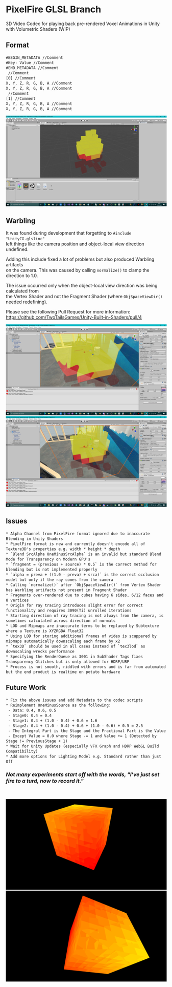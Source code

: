 # PixelFire GLSL Branch
3D Video Codec for playing back pre-rendered Voxel Animations in Unity with Volumetric Shaders (WIP)

## Format
```
#BEGIN_METADATA //Comment
#Key: Value //Comment
#END_METADATA //Comment
 //Comment
[0] //Comment
X, Y, Z, R, G, B, A //Comment
X, Y, Z, R, G, B, A //Comment
 //Comment
[1] //Comment
X, Y, Z, R, G, B, A //Comment
X, Y, Z, R, G, B, A //Comment
```

![screenshot](https://github.com/TheMindVirus/PixelFire/blob/glsl/screenshot.png)

## Warbling
It was found during development that forgetting to `#include "UnityCG.glslinc"` \
left things like the camera position and object-local view direction undefined.

Adding this include fixed a lot of problems but also produced Warbling artifacts \
on the camera. This was caused by calling `normalize()` to clamp the direction to 1.0.

The issue occurred only when the object-local view direction was being calculated from \
the Vertex Shader and not the Fragment Shader (where `ObjSpaceViewDir()` needed redefining).

Please see the following Pull Request for more information: \
https://github.com/TwoTailsGames/Unity-Built-in-Shaders/pull/4

![screenshot](https://github.com/TheMindVirus/PixelFire/blob/glsl/screenshot2.png)
![screenshot](https://github.com/TheMindVirus/PixelFire/blob/glsl/screenshot3.png)

## Issues
```
* Alpha Channel from PixelFire format ignored due to inaccurate Blending in Unity Shaders
* PixelFire format is new and currently doesn't encode all of Texture3D's properties e.g. width * height * depth
* `Blend SrcAlpha OneMinusSrcAlpha` is an invalid but standard Blend Mode for Transparency on Modern GPU's
* `fragment = (previous + source) * 0.5` is the correct method for blending but is not implemented properly
* `alpha = preva + ((1.0 - preva) + srca)` is the correct occlusion model but only if the ray comes from the camera
* Calling `normalize()` after `ObjSpaceViewDir()` from Vertex Shader has Warbling artifacts not present in Fragment Shader
* Fragments over-rendered due to cubes having 6 sides, 6/12 faces and 8 vertices
* Origin for ray tracing introduces slight error for correct functionality and requires 3090(Ti) unrolled iterations
* Starting direction of ray tracing is not always from the camera, is sometimes calculated across direction of normals
* LOD and Mipmaps are inaccurate terms to be replaced by Subtexture where a Texture is XYZRGBA Float32
* Using LOD for storing additional frames of video is scuppered by mipmaps automatically downscaling each frame by x2
* `tex3D` should be used in all cases instead of `tex3lod` as downscaling wrecks performance
* Specifying the RenderQueue as 3001 in SubShader Tags fixes Transparency Glitches but is only allowed for HDRP/URP
* Process is not smooth, riddled with errors and is far from automated but the end product is realtime on potato hardware
```

## Future Work
```
* Fix the above issues and add Metadata to the codec scripts
* Reimplement OneMinusSource as the following:
 - Data: 0.4, 0.6, 0.5
 - Stage0: 0.4 = 0.4
 - Stage1: 0.4 + (1.0 - 0.4) + 0.6 = 1.6
 - Stage2: 0.4 + (1.0 - 0.4) + 0.6 + (1.0 - 0.6) + 0.5 = 2.5
 - The Integral Part is the Stage and the Fractional Part is the Value
 - Except Value = 0.0 where Stage -= 1 and Value += 1 (Detected by Stage != PreviousStage + 1)
* Wait for Unity Updates (especially VFX Graph and HDRP WebGL Build Compatibility)
* Add more options for Lighting Model e.g. Standard rather than just Off
```
### *Not many experiments start off with the words, "I've just set fire to a turd, now to record it."*
</br>

![screenshot](https://github.com/TheMindVirus/PixelFire/blob/main/screenshot4.png)
![screenshot](https://github.com/TheMindVirus/PixelFire/blob/main/screenshot5.png)
